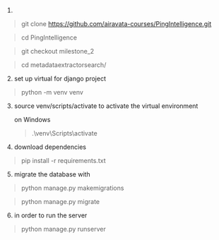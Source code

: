 1.

> git clone https://github.com/airavata-courses/PingIntelligence.git

> cd PingIntelligence

> git checkout milestone_2

> cd metadataextractorsearch/

2. set up virtual for django project

> python -m venv venv

3. source venv/scripts/activate to activate the virtual environment

   on Windows
   >.\venv\Scripts\activate

4. download dependencies
>   pip install -r requirements.txt

5. migrate the database with
>   python manage.py makemigrations

  > python manage.py migrate


6. in order to run the server
>  python manage.py runserver
